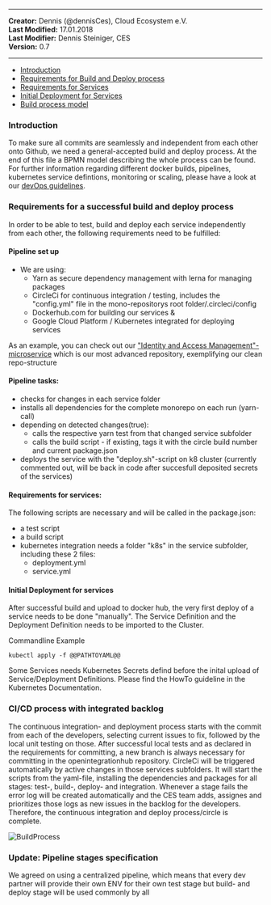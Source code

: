 
---

**Creator:** Dennis (@dennisCes), Cloud Ecosystem e.V. <br>
**Last Modified:** 17.01.2018 <br>
**Last Modifier:** Dennis Steiniger, CES <br>
**Version:** 0.7  <br>

---

- [Introduction](#introduction)
- [Requirements for Build and Deploy process](#requirements-for-a-successful-build-and-deploy-process)
- [Requirements for Services](#requirements-for-services)
- [Initial Deployment for Services](#initial-deployment-for-services)
- [Build process model](#cicd-process-with-integrated-backlog)



### Introduction

To make sure all commits are seamlessly and independent from each other onto Github, we need a general-accepted build and deploy process. At the end of this file a BPMN model describing the whole process can be found. <br>
For further information regarding different docker builds, pipelines, kubernetes service defintions, monitoring or scaling, please have a look at our [devOps guidelines](https://github.com/openintegrationhub/openintegrationhub/blob/DevOps-Guideline/Guidelines/serviceOperations.md).   


### Requirements for a successful build and deploy process

In order to be able to test, build and deploy each service independently from each other, the following requirements need to be fulfilled:

#### Pipeline set up
* We are using:
  - Yarn as secure dependency management with lerna for managing packages 
  - CircleCi for continuous integration / testing, includes the "config.yml" file in the mono-repositorys root folder/.circleci/config
  - Dockerhub.com for building our services &
  - Google Cloud Platform / Kubernetes integrated for deploying services

As an example, you can check out our ["Identity and Access Management"-microservice](https://github.com/openintegrationhub/openintegrationhub/tree/master/services/iam) which is our most advanced repository, exemplifying our clean repo-structure

#### Pipeline tasks:
* checks for changes in each service folder
* installs all dependencies for the complete monorepo on each run (yarn-call)
* depending on detected changes(true): 
  - calls the respective yarn test from that changed service subfolder
  - calls the build script - if existing, tags it with the circle build number and current package.json
* deploys the service with the "deploy.sh"-script on k8 cluster (currently commented out, will be back in code after succesfull deposited secrets of the services)


#### Requirements for services:  
The following scripts are necessary and will be called in the package.json:
* a test script 
* a build script 
* kubernetes integration needs a folder "k8s" in the service subfolder, including these 2 files:
  - deployment.yml
  - service.yml

#### Initial Deployment for services
After successful build and upload to docker hub, the very first deploy of a service needs to be done "manually".
The Service Definition and the Deployment Definition needs to be imported to the Cluster.

Commandline Example
```
kubectl apply -f @@PATHTOYAML@@
```

Some Services needs Kubernetes Secrets defind before the inital upload of Service/Deployment Definitions. Please find the HowTo guideline in the Kubernetes Documentation.

### CI/CD process with integrated backlog

The continuous integration- and deployment process starts with the commit from each of the developers, selecting current issues to fix, followed by the local unit testing on those. After successful local tests and as declared in the requirements for committing, a new branch is always necessary for committing in the openintegrationhub repository. 
CircleCi will be triggered automatically by active changes in those services subfolders. It will start the scripts from the yaml-file, installing the dependencies and packages for all stages: test-, build-, deploy- and integration. Whenever a stage fails the error log will be created automatically and the CES team adds, assignes and prioritizes those logs as new issues in the backlog for the developers. Therefore, the continuous integration and deploy process/circle is complete.


![BuildProcess](https://github.com/openintegrationhub/openintegrationhub/blob/master/Assets/BuildProcess.png)

### Update: Pipeline stages specification

We agreed on using a centralized pipeline, which means that every dev partner will provide their own ENV for their own test stage but build- and deploy stage will be used commonly by all


